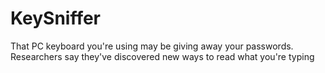 # KeySniffer
That PC keyboard you're using may be giving away your passwords. Researchers say they've discovered new ways to read what you're typing
